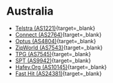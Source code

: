 # Australia

- [Telstra (AS1221)](http://www.telstra.net/cgi-bin/trace){target=_blank}
- [Connect (AS2764)](http://proxy1.syd.connect.com.au/cgi-bin/traceroute.cgi){target=_blank}
- [Optus (AS4804)](http://traceroute.optusnet.com.au/){target=_blank}
- [ZipWorld (AS7543)](http://www.zip.com.au/cgi-bin/traceroute){target=_blank}
- [TPG (AS7545)](http://looking-glass.tpgi.com.au/){target=_blank}
- [SPT (AS9942)](http://mirror.sptel.com.au/cgi-bin/trace){target=_blank}
- [Hafey.Org (AS10145)](http://www.hafey.org/cgi-bin/trace.sh){target=_blank}
- [Fast Hit (AS24381)](http://network.fasthit.net/cgi-bin/trace){target=_blank}
